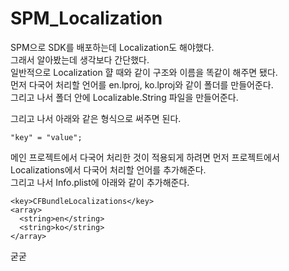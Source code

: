 # SPM_Localization

SPM으로 SDK를 배포하는데 Localization도 해야했다.  
그래서 알아봤는데 생각보다 간단했다.   
일반적으로 Localization 햘 때와 같이 구조와 이름을 똑같이 해주면 됐다.   
먼저 다국어 처리할 언어를 en.lproj, ko.lproj와 같이 폴더를 만들어준다.   
그리고 나서 폴더 안에 Localizable.String 파일을 만들어준다.   

그리고 나서 아래와 같은 형식으로 써주면 된다.  

```
"key" = "value";  
```
  
  메인 프로젝트에서 다국어 처리한 것이 적용되게 하려면 먼저 프로젝트에서 Localizations에서 다국어 처리할 언어를 추가해준다.   
  그리고 나서 Info.plist에 아래와 같이 추가해준다.

  ```
<key>CFBundleLocalizations</key>
<array>
    <string>en</string>
    <string>ko</string>
</array>
  ```
  
  굳굳
  